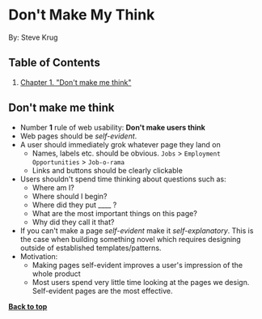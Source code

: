# Don't Make My Think
By: Steve Krug

## Table of Contents

1. [Chapter 1. "Don't make me think"](#dont-make-me-think)

## Don't make me think

- Number **1** rule of web usability: **Don't make users think**
- Web pages should be *self-evident*.
- A user should immediately grok whatever page they land on
    - Names, labels etc. should be obvious. `Jobs` > `Employment Opportunities` > `Job-o-rama`
    - Links and buttons should be clearly clickable
- Users shouldn't spend time thinking about questions such as:
    - Where am I?
    - Where should I begin?
    - Where did they put ____ ?
    - What are the most important things on this page?
    - Why did they call it that?
- If you can't make a page *self-evident* make it *self-explanatory*. This is the case when building something novel which requires designing outside of established templates/patterns.
- Motivation:
    - Making pages self-evident improves a user's impression of the whole product
    - Most users spend very little time looking at the pages we design. Self-evident pages are the most effective.

**[Back to top](#table-of-contents)**
